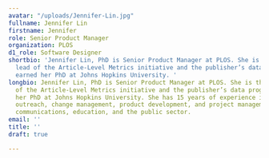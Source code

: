 ```yaml
---
avatar: "/uploads/Jennifer-Lin.jpg"
fullname: Jennifer Lin
firstname: Jennifer
role: Senior Product Manager
organization: PLOS
d1_role: Software Designer
shortbio: 'Jennifer Lin, PhD is Senior Product Manager at PLOS. She is the primary
  lead of the Article-Level Metrics initiative and the publisher’s data program. She
  earned her PhD at Johns Hopkins University. '
longbio: Jennifer Lin, PhD is Senior Product Manager at PLOS. She is the primary lead
  of the Article-Level Metrics initiative and the publisher’s data program. She earned
  her PhD at Johns Hopkins University. She has 15 years of experience in community
  outreach, change management, product development, and project management in scholarly
  communications, education, and the public sector.
email: ''
title: ''
draft: true

---
```

